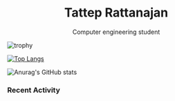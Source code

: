 <h1 align="center"> Tattep Rattanajan</h1>
<p align="center"> Computer engineering student <p>
  

  
![trophy](https://github-profile-trophy.vercel.app/?username=tattepr&row=7&column=7&theme=darkhub)

[![Top Langs](https://github-readme-stats.vercel.app/api/top-langs/?username=tattepr&layout=compact&theme=radical)](https://github.com/vitvara/github-readme-stats)

![Anurag's GitHub stats](https://github-readme-stats.vercel.app/api?username=tattepr&theme=dracula)

### Recent Activity
<!--START_SECTION:activity-->
